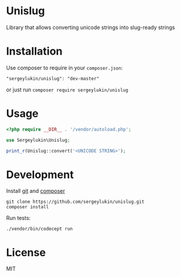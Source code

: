 # Unislug

Library that allows converting unicode strings into slug-ready strings

# Installation

Use composer to require in your `composer.json`:

```
"sergeylukin/unislug": "dev-master"
```

or just run `composer require sergeylukin/unislug`

# Usage

```php
<?php require __DIR__ . '/vendor/autoload.php';

use Sergeylukin\Unislug;

print_r(Unislug::convert('<UNICODE STRING>');
```

# Development

Install [git](http://git-scm.com) and [composer](http://getcomposer.org)

```
git clone https://github.com/sergeylukin/unislug.git
composer install
```

Run tests:

```
./vendor/bin/codecept run
```

# License

MIT
